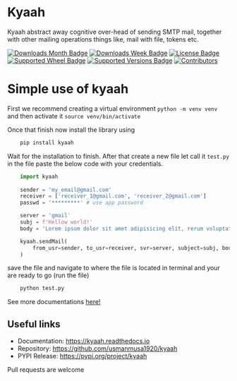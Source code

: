 # Kyaah

Kyaah abstract away cognitive over-head of sending SMTP mail, together with other mailing operations things like, mail with file, tokens etc.

[![Downloads Month Badge](https://static.pepy.tech/badge/kyaah/month)](https://pypi.org/project/kyaah)
[![Downloads Week Badge](https://static.pepy.tech/badge/kyaah/week)](https://pypi.org/project/kyaah)
[![License Badge](https://img.shields.io/pypi/l/kyaah.svg)](https://pypi.org/project/kyaah)
[![Supported Wheel Badge](https://img.shields.io/pypi/wheel/kyaah.svg)](https://pypi.org/project/kyaah)
[![Supported Versions Badge](https://img.shields.io/pypi/pyversions/kyaah.svg)](https://pypi.org/project/kyaah)
[![Contributors](https://img.shields.io/github/contributors/usmanmusa1920/kyaah.svg)](https://github.com/usmanmusa1920/kyaah/graphs/contributors)

# Simple use of kyaah
First we recommend creating a virtual environment `python -m venv venv` and then activate it `source venv/bin/activate`

Once that finish now install the library using

```sh
    pip install kyaah
```

Wait for the installation to finish. After that create a new file let call it `test.py` in the file paste the below code with your credentials.

```python
    import kyaah
                
    sender = 'my_email@gmail.com'
    receiver = ['receiver_1@gmail.com', 'receiver_2@gmail.com']
    passwd = '*********' # use app password

    server = 'gmail'
    subj = f'Hellow world!'
    body = 'Lorem ipsum dolor sit amet adipisicing elit, rerum voluptate ipsum volupt.'

    kyaah.sendMail(
        from_usr=sender, to_usr=receiver, svr=server, subject=subj, body=body, mail_passwd=passwd
    )
```

save the file and navigate to where the file is located in terminal and your are ready to go (run the file)

```sh
    python test.py
```

See more documentations <a href="https://kyaah.readthedocs.io">here!</a>

## Useful links

-   Documentation: https://kyaah.readthedocs.io
-   Repository: https://github.com/usmanmusa1920/kyaah
-   PYPI Release: https://pypi.org/project/kyaah

Pull requests are welcome
